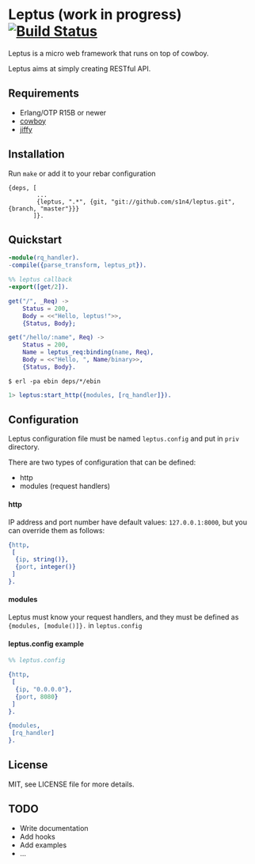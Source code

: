 # Leptus (work in progress) [![Build Status](https://travis-ci.org/s1n4/leptus.png?branch=master)](https://travis-ci.org/s1n4/leptus)

Leptus is a micro web framework that runs on top of cowboy.

Leptus aims at simply creating RESTful API.

## Requirements

  * Erlang/OTP R15B or newer
  * [cowboy](https://github.com/extend/cowboy)
  * [jiffy](https://github.com/davisp/jiffy)

## Installation

Run `make` or add it to your rebar configuration

```
{deps, [
        ...
        {leptus, ".*", {git, "git://github.com/s1n4/leptus.git", {branch, "master"}}}
       ]}.
```

## Quickstart

```erlang
-module(rq_handler).
-compile({parse_transform, leptus_pt}).

%% leptus callback
-export([get/2]).

get("/", _Req) ->
    Status = 200,
    Body = <<"Hello, leptus!">>,
    {Status, Body};

get("/hello/:name", Req) ->
    Status = 200,
    Name = leptus_req:binding(name, Req),
    Body = <<"Hello, ", Name/binary>>,
    {Status, Body}.
```

```
$ erl -pa ebin deps/*/ebin
```

```erlang
1> leptus:start_http({modules, [rq_handler]}).
```

## Configuration

Leptus configuration file must be named `leptus.config` and put in `priv` directory.

There are two types of configuration that can be defined:

  * http
  * modules (request handlers)

#### http

IP address and port number have default values: `127.0.0.1:8000`, but you can override them as follows:

```erlang
{http,
 [
  {ip, string()},
  {port, integer()}
 ]
}.
```

#### modules

Leptus must know your request handlers, and they must be defined as `{modules, [module()]}.` in `leptus.config`

#### leptus.config example

```erlang
%% leptus.config

{http,
 [
  {ip, "0.0.0.0"},
  {port, 8080}
 ]
}.

{modules,
 [rq_handler]
}.
```

## License

MIT, see LICENSE file for more details.

## TODO

* Write documentation
* Add hooks
* Add examples
* ...

